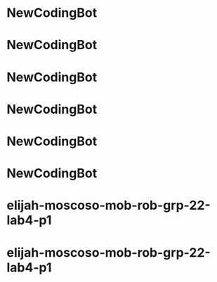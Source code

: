 # NewCodingBot
# NewCodingBot
# NewCodingBot
# NewCodingBot
# NewCodingBot
# NewCodingBot
# elijah-moscoso-mob-rob-grp-22-lab4-p1
# elijah-moscoso-mob-rob-grp-22-lab4-p1
